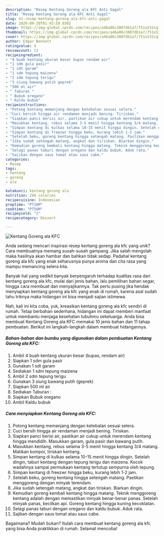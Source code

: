 ```yaml
---
description: "Resep Kentang Goreng ala KFC Anti Gagal"
title: "Resep Kentang Goreng ala KFC Anti Gagal"
slug: 41-resep-kentang-goreng-ala-kfc-anti-gagal
date: 2020-09-20T01:43:59.030Z
image: https://img-global.cpcdn.com/recipes/a46a86c3007db1a7/751x532cq70/kentang-goreng-ala-kfc-foto-resep-utama.jpg
thumbnail: https://img-global.cpcdn.com/recipes/a46a86c3007db1a7/751x532cq70/kentang-goreng-ala-kfc-foto-resep-utama.jpg
cover: https://img-global.cpcdn.com/recipes/a46a86c3007db1a7/751x532cq70/kentang-goreng-ala-kfc-foto-resep-utama.jpg
author: Edgar Bennett
ratingvalue: 4
reviewcount: 13
recipeingredient:
- "4 buah kentang ukuran besar kupas rendam air"
- "1 sdm gula pasir"
- "1 sdt garam"
- "1 sdm tepung maizena"
- "2 sdm tepung terigu"
- "3 siung bawang putih geprek"
- "500 ml air"
- " Taburan "
- " Bubuk oregano"
- " Kaldu bubuk"
recipeinstructions:
- "Potong kentang memanjang dengan ketebalan sesuai selera."
- "Cuci bersih hingga air rendaman menjadi bening. Tiriskan."
- "Siapkan panci berisi air, pastikan air cukup untuk merendam kentang hingga mendidih. Masukkan garam, gula pasir dan bawang putih."
- "Masukkan kentang, rebus selama 3-5 menit hingga kentang 3/4 matang. Matikan kompor, tiriskan kentang."
- "Simpan kentang di kulkas selama 10-15 menit hingga dingin. Setelah dingin, taburi kentang dengan tepung terigu dan maizena. Kocok wadahnya sampai permukaan kentang tertutup sempurna oleh tepung."
- "Simpan kentang di freezwr hingga beku, kurang lebih 1-2 jam."
- "Setelah beku, goreng kentang hingga setengah matang. Pastikan menggoreng dengan minyak terendam."
- "Jika sudah setengah matang, angkat dan tiriskan. Biarkan dingin."
- "Kemudian goreng kembali kentang hingga matang. Teknik menggoreng kentang adalah dengan memastikan minyak benar-benar panas. Setelah minyak panas, kecilkan api. Goreng kentang hingga kuning kecoklatan."
- "Selagi panas taburi dengan oregano dan kaldu bubuk. Aduk rata."
- "Sajikan dengan saus tomat atau saus cabe."
categories:
- Resep
tags:
- kentang
- goreng
- ala

katakunci: kentang goreng ala 
nutrition: 294 calories
recipecuisine: Indonesian
preptime: "PT16M"
cooktime: "PT56M"
recipeyield: "2"
recipecategory: Dessert

---
```



![Kentang Goreng ala KFC](https://img-global.cpcdn.com/recipes/a46a86c3007db1a7/751x532cq70/kentang-goreng-ala-kfc-foto-resep-utama.jpg)

Anda sedang mencari inspirasi resep kentang goreng ala kfc yang unik? Cara membuatnya memang susah-susah gampang. Jika salah mengolah maka hasilnya akan hambar dan bahkan tidak sedap. Padahal kentang goreng ala kfc yang enak seharusnya punya aroma dan cita rasa yang mampu memancing selera kita.

Banyak hal yang sedikit banyak berpengaruh terhadap kualitas rasa dari kentang goreng ala kfc, mulai dari jenis bahan, lalu pemilihan bahan segar, hingga cara membuat dan menyajikannya. Tak perlu pusing jika hendak menyiapkan kentang goreng ala kfc yang enak di rumah, karena asal sudah tahu triknya maka hidangan ini bisa menjadi sajian istimewa.




Nah, kali ini kita coba, yuk, kreasikan kentang goreng ala kfc sendiri di rumah. Tetap berbahan sederhana, hidangan ini dapat memberi manfaat untuk membantu menjaga kesehatan tubuhmu sekeluarga. Anda bisa membuat Kentang Goreng ala KFC memakai 10 jenis bahan dan 11 tahap pembuatan. Berikut ini langkah-langkah dalam membuat hidangannya.

<!--inarticleads1-->

##### Bahan-bahan dan bumbu yang digunakan dalam pembuatan Kentang Goreng ala KFC:

1. Ambil 4 buah kentang ukuran besar (kupas, rendam air)
1. Siapkan 1 sdm gula pasir
1. Gunakan 1 sdt garam
1. Sediakan 1 sdm tepung maizena
1. Ambil 2 sdm tepung terigu
1. Gunakan 3 siung bawang putih (geprek)
1. Siapkan 500 ml air
1. Sediakan  Taburan :
1. Siapkan  Bubuk oregano
1. Ambil  Kaldu bubuk




<!--inarticleads2-->

##### Cara menyiapkan Kentang Goreng ala KFC:

1. Potong kentang memanjang dengan ketebalan sesuai selera.
1. Cuci bersih hingga air rendaman menjadi bening. Tiriskan.
1. Siapkan panci berisi air, pastikan air cukup untuk merendam kentang hingga mendidih. Masukkan garam, gula pasir dan bawang putih.
1. Masukkan kentang, rebus selama 3-5 menit hingga kentang 3/4 matang. Matikan kompor, tiriskan kentang.
1. Simpan kentang di kulkas selama 10-15 menit hingga dingin. Setelah dingin, taburi kentang dengan tepung terigu dan maizena. Kocok wadahnya sampai permukaan kentang tertutup sempurna oleh tepung.
1. Simpan kentang di freezwr hingga beku, kurang lebih 1-2 jam.
1. Setelah beku, goreng kentang hingga setengah matang. Pastikan menggoreng dengan minyak terendam.
1. Jika sudah setengah matang, angkat dan tiriskan. Biarkan dingin.
1. Kemudian goreng kembali kentang hingga matang. Teknik menggoreng kentang adalah dengan memastikan minyak benar-benar panas. Setelah minyak panas, kecilkan api. Goreng kentang hingga kuning kecoklatan.
1. Selagi panas taburi dengan oregano dan kaldu bubuk. Aduk rata.
1. Sajikan dengan saus tomat atau saus cabe.




Bagaimana? Mudah bukan? Itulah cara membuat kentang goreng ala kfc yang bisa Anda praktikkan di rumah. Selamat mencoba!
